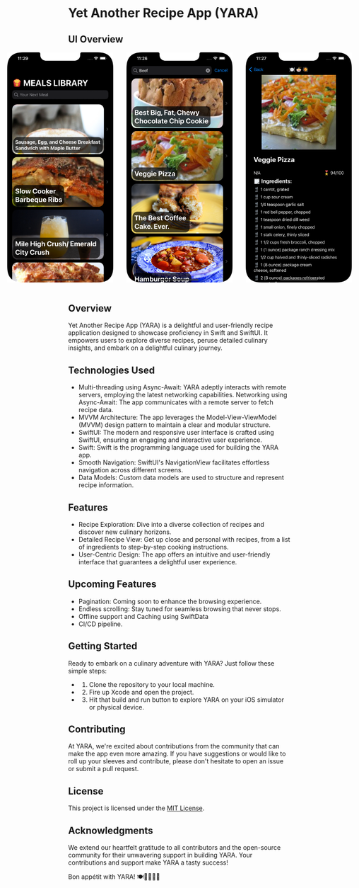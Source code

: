 # Yet Another Recipe App (YARA)
## UI Overview
<div style="display:flex; justify-content:center;">
<img src="https://github.com/gichukipaul/Yet-Another-Recipe-App-YARA-/blob/main/HomePage.png" alt="Dark Mode Screenshot 1" width="240" style="margin-right: 30px;"/>

<img src="https://github.com/gichukipaul/Yet-Another-Recipe-App-YARA-/blob/main/SearchView.png" alt="Dark Mode Screenshot 2" width="240" style="margin-right: 30px;"/>

<img src="https://github.com/gichukipaul/Yet-Another-Recipe-App-YARA-/blob/main/DetailsScreen.png" alt="Dark Mode Screenshot 3" width="240" />
</div>
<br>

## Overview
Yet Another Recipe App (YARA) is a delightful and user-friendly recipe application designed to showcase proficiency in Swift and SwiftUI. It empowers users to explore diverse recipes, peruse detailed culinary insights, and embark on a delightful culinary journey.

## Technologies Used
- Multi-threading using Async-Await: YARA adeptly interacts with remote servers, employing the latest networking capabilities. Networking using Async-Await: The app communicates with a remote server to fetch recipe data.
- MVVM Architecture: The app leverages the Model-View-ViewModel (MVVM) design pattern to maintain a clear and modular structure.
- SwiftUI: The modern and responsive user interface is crafted using SwiftUI, ensuring an engaging and interactive user experience.
- Swift: Swift is the programming language used for building the YARA app.
- Smooth Navigation: SwiftUI's NavigationView facilitates effortless navigation across different screens.
- Data Models: Custom data models are used to structure and represent recipe information.

## Features
- Recipe Exploration: Dive into a diverse collection of recipes and discover new culinary horizons.
- Detailed Recipe View: Get up close and personal with recipes, from a list of ingredients to step-by-step cooking instructions.
- User-Centric Design: The app offers an intuitive and user-friendly interface that guarantees a delightful user experience.

## Upcoming Features
- Pagination: Coming soon to enhance the browsing experience.
- Endless scrolling: Stay tuned for seamless browsing that never stops.
- Offline support and Caching using SwiftData
- CI/CD pipeline.

## Getting Started
Ready to embark on a culinary adventure with YARA? Just follow these simple steps:
- 1. Clone the repository to your local machine.
- 2. Fire up Xcode and open the project.
- 3. Hit that build and run button to explore YARA on your iOS simulator or physical device.

## Contributing
At YARA, we're excited about contributions from the community that can make the app even more amazing. If you have suggestions or would like to roll up your sleeves and contribute, please don't hesitate to open an issue or submit a pull request.
## License
This project is licensed under the [MIT License](LICENSE).

## Acknowledgments
We extend our heartfelt gratitude to all contributors and the open-source community for their unwavering support in building YARA. Your contributions and support make YARA a tasty success!

Bon appétit with YARA! 🍽️👨‍🍳👩‍🍳
